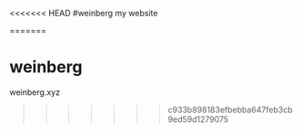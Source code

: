 <<<<<<< HEAD
#weinberg
my website

=======
# weinberg
weinberg.xyz
>>>>>>> c933b898183efbebba647feb3cb9ed59d1279075
